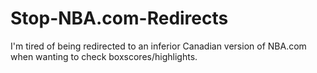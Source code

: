 # Stop-NBA.com-Redirects
I'm tired of being redirected to an inferior Canadian version of NBA.com when wanting to check boxscores/highlights.
